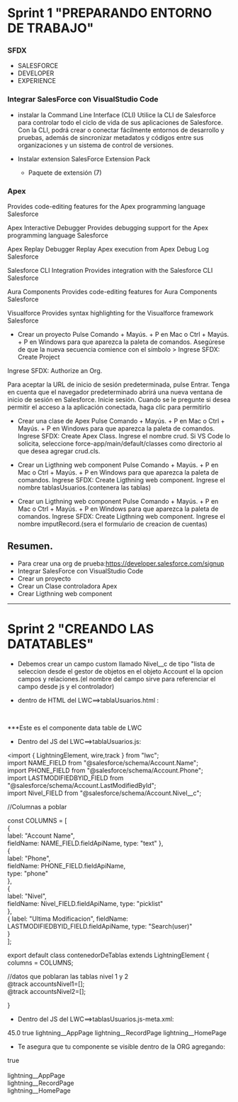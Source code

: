 # Sprint 1 "PREPARANDO ENTORNO DE TRABAJO"

### SFDX

* SALESFORCE
* DEVELOPER
* EXPERIENCE


### Integrar SalesForce con VisualStudio Code


* instalar la Command Line Interface (CLI)
Utilice la CLI de Salesforce para controlar todo el ciclo de vida de sus aplicaciones de Salesforce. Con la CLI, podrá crear o conectar fácilmente entornos de desarrollo y pruebas, además de sincronizar metadatos y códigos entre sus organizaciones y un sistema de control de versiones.

* Instalar extension SalesForce Extension Pack 
	* Paquete de extensión (7)

### Apex
Provides code-editing features for the Apex programming language
Salesforce

Apex Interactive Debugger
Provides debugging support for the Apex programming language
Salesforce

Apex Replay Debugger
Replay Apex execution from Apex Debug Log
Salesforce

Salesforce CLI Integration
Provides integration with the Salesforce CLI
Salesforce

Aura Components
Provides code-editing features for Aura Components
Salesforce

Visualforce
Provides syntax highlighting for the Visualforce framework
Salesforce



* Crear un proyecto
Pulse Comando + Mayús. + P en Mac o Ctrl + Mayús. + P en Windows para que aparezca la paleta de comandos.
Asegúrese de que la nueva secuencia comience con el símbolo >
Ingrese SFDX: Create Project

Ingrese SFDX: Authorize an Org.

Para aceptar la URL de inicio de sesión predeterminada, pulse Entrar.
Tenga en cuenta que el navegador predeterminado abrirá una nueva ventana de inicio de sesión en Salesforce. Inicie sesión.
Cuando se le pregunte si desea permitir el acceso a la aplicación conectada, haga clic para permitirlo



* Crear una clase de Apex
Pulse Comando + Mayús. + P en Mac o Ctrl + Mayús. + P en Windows para que aparezca la paleta de comandos.
Ingrese SFDX: Create Apex Class.
Ingrese el nombre crud.
Si VS Code lo solicita, seleccione force-app/main/default/classes como directorio al que desea agregar crud.cls.

* Crear un Ligthning web component 
Pulse Comando + Mayús. + P en Mac o Ctrl + Mayús. + P en Windows para que aparezca la paleta de comandos.
Ingrese SFDX: Create Ligthning web component.
Ingrese el nombre tablasUsuarios.(contenera las tablas)

* Crear un Ligthning web component 
Pulse Comando + Mayús. + P en Mac o Ctrl + Mayús. + P en Windows para que aparezca la paleta de comandos.
Ingrese SFDX: Create Ligthning web component.
Ingrese el nombre imputRecord.(sera el formulario de creacion de cuentas)

## Resumen.
* Para crear una org de prueba:https://developer.salesforce.com/signup
* Integrar SalesForce con VisualStudio Code
* Crear un proyecto
* Crear un Clase controladora Apex
* Crear Ligthning web component 


___

# Sprint 2 "CREANDO LAS DATATABLES"

* Debemos crear un campo custom llamado Nivel__c de tipo "lista de seleccion desde el gestor de objetos en el objeto Account el la opcion campos y relaciones.(el nombre del campo sirve para referenciar el campo desde js y el controlador)

* dentro de HTML del LWC==>tablaUsuarios.html :

  <lightning-datatable 
                        class="nivel1"  
                        key-field="id"  
                        data={data}  
                        columns={columns}>  
  </lightning-datatable>  

***Este es el componente data table de LWC

* Dentro del JS del LWC==>tablaUsuarios.js:

<import { LightningElement, wire,track } from "lwc";  
import NAME_FIELD from "@salesforce/schema/Account.Name";  
import PHONE_FIELD from "@salesforce/schema/Account.Phone";  
import LASTMODIFIEDBYID_FIELD from "@salesforce/schema/Account.LastModifiedById";  
import Nivel_FIELD from "@salesforce/schema/Account.Nivel__c";  


//Columnas a poblar  

const COLUMNS = [  
{  
    label: "Account Name",   
    fieldName: NAME_FIELD.fieldApiName, 
    type: "text" 
},  
{  
    label: "Phone",  
    fieldName: PHONE_FIELD.fieldApiName,  
    type: "phone"  
},  
{  
    label: "Nivel",   
    fieldName: Nivel_FIELD.fieldApiName, 
    type: "picklist"  
},  
{ 
    label: "Ultima Modificacion", 
    fieldName: LASTMODIFIEDBYID_FIELD.fieldApiName, 
    type: "Search(user)"  
}    
]; 

export default class contenedorDeTablas extends LightningElement {  
    columns = COLUMNS;  

//datos que poblaran las tablas nivel 1 y 2  
    @track accountsNivel1=[];  
    @track accountsNivel2=[];  

} 

* Dentro del JS del LWC==>tablasUsuarios.js-meta.xml:

 <?xml version="1.0" encoding="UTF-8"?>  
<LightningComponentBundle xmlns="http://soap.sforce.com/2006/04/metadata">  
   <apiVersion>45.0</apiVersion>  
   <isExposed>true</isExposed>  
   <targets>  
       <target>lightning__AppPage</target>  
       <target>lightning__RecordPage</target>  
       <target>lightning__HomePage</target>  
   </targets>  
</LightningComponentBundle>  

* Te asegura que tu componente se visible dentro de la ORG agregando:

<isExposed>true</isExposed>  
   <targets>  
       <target>lightning__AppPage</target>  
       <target>lightning__RecordPage</target>  
       <target>lightning__HomePage</target>  
</targets> 
   




